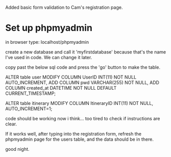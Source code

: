 Added basic form validation to Cam's registration page.

# Set up phpmyadmin

in browser type: localhost/phpmyadmin

create a new database and call it 'myfirstdatabase' because that's the name I've used in code. We can change it later.

copy past the below sql code and press the 'go' button to make the table.

ALTER table user 
MODIFY COLUMN UserID INT(11) NOT NULL AUTO_INCREMENT,
ADD COLUMN pwd VARCHAR(255) NOT NULL,
ADD COLUMN created_at DATETIME NOT NULL DEFAULT CURRENT_TIMESTAMP;

ALTER table itinerary 
MODIFY COLUMN ItineraryID INT(11) NOT NULL, AUTO_INCREMENT=1;

code should be working now i think... too tired to check if instructions are clear.

If it works well, after typing into the registration form, refresh the phpmyadmin page for the users table, and the data should be in there.

good night.
